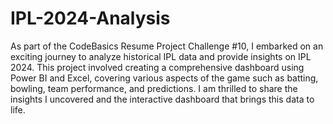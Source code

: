 # IPL-2024-Analysis
As part of the CodeBasics Resume Project Challenge #10, I embarked on an exciting journey to analyze historical IPL data and provide insights on IPL 2024. This project involved creating a comprehensive dashboard using Power BI and Excel, covering various aspects of the game such as batting, bowling, team performance, and predictions. I am thrilled to share the insights I uncovered and the interactive dashboard that brings this data to life.
